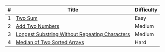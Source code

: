 | #   | Title                                                                                                                                                              | Difficulty |
| --- | ------------------------------------------------------------------------------------------------------------------------------------------------------------------ | ---------- |
| 1   | [Two Sum](https://github.com/phakhawatchu/leetcode/blob/main/python/0001_Two_Sum.py)                                                                               | Easy       |
| 2   | [Add Two Numbers](https://github.com/phakhawatchu/leetcode/blob/main/python/0002_Add_Two_Numbers.py)                                                               | Medium     |
| 3   | [Longest Substring Without Repeating Characters](https://github.com/phakhawatchu/leetcode/blob/main/python/0003_Longest_Substring_Without_Repeating_Characters.py) | Medium     |
| 4   | [Median of Two Sorted Arrays](https://github.com/phakhawatchu/leetcode/blob/main/python/0004_Median_of_Two_Sorted_Arrays.py)                                       | Hard       |

